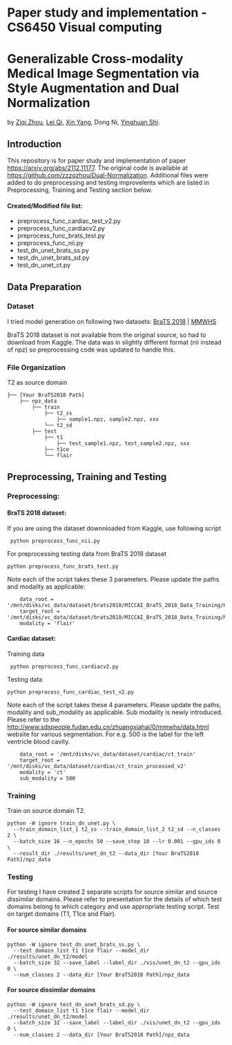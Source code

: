 # Paper study and implementation - CS6450 Visual computing

# Generalizable Cross-modality Medical Image Segmentation via Style Augmentation and Dual Normalization
by [Ziqi Zhou](https://zzzqzhou.github.io/), [Lei Qi](http://palm.seu.edu.cn/qilei/), [Xin Yang](https://xy0806.github.io/), Dong Ni, [Yinghuan Shi](https://cs.nju.edu.cn/shiyh/index.htm). 

## Introduction

This repository is for paper study and implementation of paper https://arxiv.org/abs/2112.11177.
The original code is available at https://github.com/zzzqzhou/Dual-Normalization.
Additional files were added to do preprocessing and testing improvelents which are listed in Preprocessing, Training and Testing section below.

#### Created/Modified file list:
<ul>
<li>preprocess_func_cardiac_test_v2.py 
<li>preprocess_func_cardiacv2.py
<li>preprocess_func_brats_test.py
<li>preprocess_func_nii.py
<li>test_dn_unet_brats_ss.py
<li>test_dn_unet_brats_sd.py
<li>test_dn_unet_ct.py
</ul>

## Data Preparation

### Dataset
I tried model generation on following two datasets:
[BraTS 2018](https://www.med.upenn.edu/sbia/brats2018/data.html) | [MMWHS](http://www.sdspeople.fudan.edu.cn/zhuangxiahai/0/mmwhs/) 

BraTS 2018 dataset is not available from the original source, so had to download from Kaggle. The data was in slightly different format (nii instead of npz) so preprocessing code was updated to handle this.


### File Organization

T2 as source domain
``` 
├── [Your BraTS2018 Path]
    ├── npz_data
        ├── train
            ├── t2_ss
                ├── sample1.npz, sample2.npz, xxx
            └── t2_sd
        ├── test
            ├── t1
                ├── test_sample1.npz, test_sample2.npz, xxx
            ├── t1ce
            └── flair
```


## Preprocessing, Training and Testing
### Preprocessing:
#### BraTS 2018 dataset:

If you are using the dataset downnloaded from Kaggle, use following script
```
 python preprocess_func_nii.py
```
For preprocessing testing data from BraTS 2018 dataset
```
python preprocess_func_brats_test.py
```
Note each of the script takes these 3 parameters. Please update the paths and modality as applicable:
```
    data_root = '/mnt/disks/vc_data/dataset/brats2018/MICCAI_BraTS_2018_Data_Training/HGG'
    target_root = '/mnt/disks/vc_data/dataset/brats2018/MICCAI_BraTS_2018_Data_Training/MICCAI_BraTS_2018_Data_Testing_processed'
    modality = 'flair'
```

#### Cardiac dataset:

Training data
```
 python preprocess_func_cardiacv2.py
```

Testing data
```
python preprocess_func_cardiac_test_v2.py
```

Note each of the script takes these 4 parameters. Please update the paths, modality and sub_modality as applicable. Sub modality is newly introduced. Please refer to the http://www.sdspeople.fudan.edu.cn/zhuangxiahai/0/mmwhs/data.html website for various segmentation. For e.g. 500 is the label for the left ventricle blood cavity.
```
    data_root = '/mnt/disks/vc_data/dataset/cardiac/ct_train'
    target_root = '/mnt/disks/vc_data/dataset/cardiac/ct_train_processed_v2'
    modality = 'ct'
    sub_modality = 500
```

### Training
Train on source domain T2.
```
python -W ignore train_dn_unet.py \
  --train_domain_list_1 t2_ss --train_domain_list_2 t2_sd --n_classes 2 \
  --batch_size 16 --n_epochs 50 --save_step 10 --lr 0.001 --gpu_ids 0 \
  --result_dir ./results/unet_dn_t2 --data_dir [Your BraTS2018 Path]/npz_data
```

### Testing
For testing I have created 2 separate scripts for source similar and source dissimilar domains.
Please refer to presentation for the details of which test domains belong to which category and use appropriate testing script.
Test on target domains (T1, T1ce and Flair).

#### For source similar domains
```
python -W ignore test_dn_unet_brats_ss.py \
  --test_domain_list t1 t1ce flair --model_dir ./results/unet_dn_t2/model
  --batch_size 32 --save_label --label_dir ./vis/unet_dn_t2 --gpu_ids 0 \
  --num_classes 2 --data_dir [Your BraTS2018 Path]/npz_data
```

#### For source dissimilar domains
```
python -W ignore test_dn_unet_brats_sd.py \
  --test_domain_list t1 t1ce flair --model_dir ./results/unet_dn_t2/model
  --batch_size 32 --save_label --label_dir ./vis/unet_dn_t2 --gpu_ids 0 \
  --num_classes 2 --data_dir [Your BraTS2018 Path]/npz_data
```
